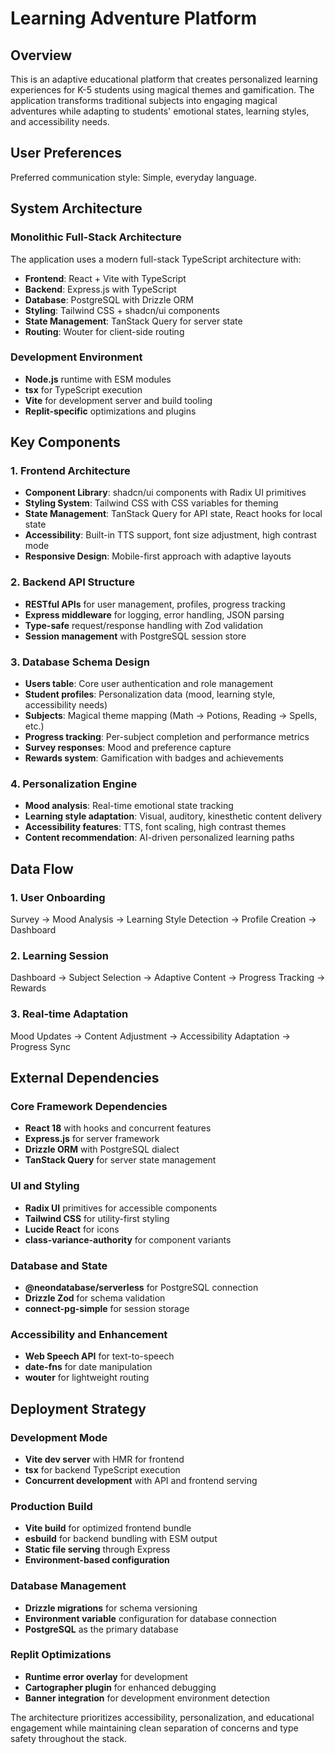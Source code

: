 # Learning Adventure Platform

## Overview

This is an adaptive educational platform that creates personalized learning experiences for K-5 students using magical themes and gamification. The application transforms traditional subjects into engaging magical adventures while adapting to students' emotional states, learning styles, and accessibility needs.

## User Preferences

Preferred communication style: Simple, everyday language.

## System Architecture

### Monolithic Full-Stack Architecture
The application uses a modern full-stack TypeScript architecture with:
- **Frontend**: React + Vite with TypeScript
- **Backend**: Express.js with TypeScript
- **Database**: PostgreSQL with Drizzle ORM
- **Styling**: Tailwind CSS + shadcn/ui components
- **State Management**: TanStack Query for server state
- **Routing**: Wouter for client-side routing

### Development Environment
- **Node.js** runtime with ESM modules
- **tsx** for TypeScript execution
- **Vite** for development server and build tooling
- **Replit-specific** optimizations and plugins

## Key Components

### 1. Frontend Architecture
- **Component Library**: shadcn/ui components with Radix UI primitives
- **Styling System**: Tailwind CSS with CSS variables for theming
- **State Management**: TanStack Query for API state, React hooks for local state
- **Accessibility**: Built-in TTS support, font size adjustment, high contrast mode
- **Responsive Design**: Mobile-first approach with adaptive layouts

### 2. Backend API Structure
- **RESTful APIs** for user management, profiles, progress tracking
- **Express middleware** for logging, error handling, JSON parsing
- **Type-safe** request/response handling with Zod validation
- **Session management** with PostgreSQL session store

### 3. Database Schema Design
- **Users table**: Core user authentication and role management
- **Student profiles**: Personalization data (mood, learning style, accessibility needs)
- **Subjects**: Magical theme mapping (Math → Potions, Reading → Spells, etc.)
- **Progress tracking**: Per-subject completion and performance metrics
- **Survey responses**: Mood and preference capture
- **Rewards system**: Gamification with badges and achievements

### 4. Personalization Engine
- **Mood analysis**: Real-time emotional state tracking
- **Learning style adaptation**: Visual, auditory, kinesthetic content delivery
- **Accessibility features**: TTS, font scaling, high contrast themes
- **Content recommendation**: AI-driven personalized learning paths

## Data Flow

### 1. User Onboarding
Survey → Mood Analysis → Learning Style Detection → Profile Creation → Dashboard

### 2. Learning Session
Dashboard → Subject Selection → Adaptive Content → Progress Tracking → Rewards

### 3. Real-time Adaptation
Mood Updates → Content Adjustment → Accessibility Adaptation → Progress Sync

## External Dependencies

### Core Framework Dependencies
- **React 18** with hooks and concurrent features
- **Express.js** for server framework
- **Drizzle ORM** with PostgreSQL dialect
- **TanStack Query** for server state management

### UI and Styling
- **Radix UI** primitives for accessible components
- **Tailwind CSS** for utility-first styling
- **Lucide React** for icons
- **class-variance-authority** for component variants

### Database and State
- **@neondatabase/serverless** for PostgreSQL connection
- **Drizzle Zod** for schema validation
- **connect-pg-simple** for session storage

### Accessibility and Enhancement
- **Web Speech API** for text-to-speech
- **date-fns** for date manipulation
- **wouter** for lightweight routing

## Deployment Strategy

### Development Mode
- **Vite dev server** with HMR for frontend
- **tsx** for backend TypeScript execution
- **Concurrent development** with API and frontend serving

### Production Build
- **Vite build** for optimized frontend bundle
- **esbuild** for backend bundling with ESM output
- **Static file serving** through Express
- **Environment-based configuration**

### Database Management
- **Drizzle migrations** for schema versioning
- **Environment variable** configuration for database connection
- **PostgreSQL** as the primary database

### Replit Optimizations
- **Runtime error overlay** for development
- **Cartographer plugin** for enhanced debugging
- **Banner integration** for development environment detection

The architecture prioritizes accessibility, personalization, and educational engagement while maintaining clean separation of concerns and type safety throughout the stack.